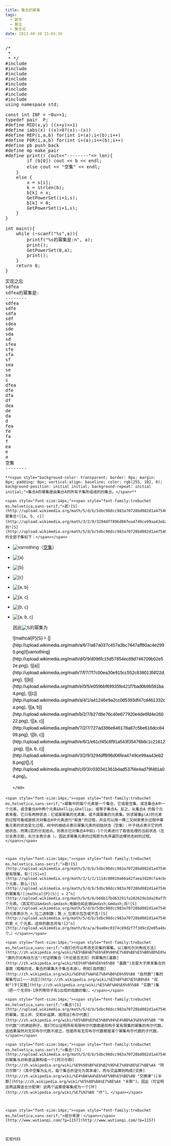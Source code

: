 ```yaml
---
title: 集合的幂集
tags:
  - 数学
  - 算法
  - 集合论
date: 2013-08-30 15:03:39
---
```


<pre class="brush:cpp">
/*
 *
 * */
#include <iostream>
#include <cstdio>
#include <algorithm>
#include <cstring>
#include <cmath>
#include <queue>
#include <set>
#include <vector>
using namespace std;

const int INF = ~0u>>1;
typedef pair <int,int> P;
#define MID(x,y) ((x+y)>>1)
#define iabs(x) ((x)>0?(x):-(x))
#define REP(i,a,b) for(int i=(a);i<(b);i++)
#define FOR(i,a,b) for(int i=(a);i<=(b);i++)
#define pb push_back
#define mp make_pair
#define print() cout<<"--------"<<endl
char a[100],b[100];

void GetPowerSet(int i, char *s){
	char x;int k;int len = strlen(s);
	if (i >= len){
		if (b[0]) cout << b << endl;
		else cout << "空集" << endl;
	}
	else {
		x = s[i];
		k = strlen(b);
		b[k] = x;
		GetPowerSet(i+1,s);
		b[k] = 0;
		GetPowerSet(i+1,s);
	}
}

int main(){
	while (~scanf("%s",a)){
		printf("%s的幂集是:n", a);
		print();
		GetPowerSet(0,a);
		print();
	}
	return 0;
}
</pre>

<pre class="brush:other">
实现之后
sdfea
sdfea的幂集是:
--------
sdfea
sdfe
sdfa
sdf
sdea
sde
sda
sd
sfea
sfe
sfa
sf
sea
se
sa
s
dfea
dfe
dfa
df
dea
de
da
d
fea
fe
fa
f
ea
e
a
空集
--------
</pre>

	 

	**<span style="background-color: transparent; border: 0px; margin: 0px; padding: 0px; vertical-align: baseline; color: rgb(255, 102, 0); background-position: initial initial; background-repeat: initial initial;">集合A的幂集是由集合A的所有子集所组成的的集合。</span>**

	<span style="font-size:14px;"><span style="font-family:trebuchet ms,helvetica,sans-serif;">若![S](http://upload.wikimedia.org/math/5/d/b/5dbc98dcc983a70728bd082d1a47546e.png)是集合![{a, b, c}](http://upload.wikimedia.org/math/3/2/9/3294dff896d06fea4749ce99aa43eb28.png)，则![S](http://upload.wikimedia.org/math/5/d/b/5dbc98dcc983a70728bd082d1a47546e.png)的全部子集如下：</span></span>

*   <span style="font-size:14px;"><span style="font-family:trebuchet ms,helvetica,sans-serif;">![varnothing](http://upload.wikimedia.org/math/d/0/9/d096fc15d57854ec89d746709b02e52e.png)（[空集](http://zh.wikipedia.org/wiki/%E7%A9%BA%E9%9B%86 "空集")）</span></span>
*   <span style="font-size:14px;"><span style="font-family:trebuchet ms,helvetica,sans-serif;">![{a}](http://upload.wikimedia.org/math/7/f/7/7f7c00ea30e915cc552c838013f4f22d.png)</span></span>
*   <span style="font-size:14px;"><span style="font-family:trebuchet ms,helvetica,sans-serif;">![{b}](http://upload.wikimedia.org/math/e/0/5/e059bbf69935fe421f7bad0b9b581ba4.png)</span></span>
*   <span style="font-size:14px;"><span style="font-family:trebuchet ms,helvetica,sans-serif;">![{c}](http://upload.wikimedia.org/math/a/4/1/a41246e9a2cc0d5393df47cd461332ca.png)</span></span>
*   <span style="font-size:14px;"><span style="font-family:trebuchet ms,helvetica,sans-serif;">![{a, b}](http://upload.wikimedia.org/math/b/2/7/b27d8e76c40e677920e4de6fd4e26022.png)</span></span>
*   <span style="font-size:14px;"><span style="font-family:trebuchet ms,helvetica,sans-serif;">![{a, c}](http://upload.wikimedia.org/math/7/2/7/727ad386e646178a67c5be616dcc6409.png)</span></span>
*   <span style="font-size:14px;"><span style="font-family:trebuchet ms,helvetica,sans-serif;">![{b, c}](http://upload.wikimedia.org/math/e/6/1/e61cf45c8f91a543f35476b8c1c21612.png)</span></span>
*   <span style="font-size:14px;"><span style="font-family:trebuchet ms,helvetica,sans-serif;">![{a, b, c}](http://upload.wikimedia.org/math/3/2/9/3294dff896d06fea4749ce99aa43eb28.png)</span></span>

	<span style="font-size:14px;"><span style="font-family:trebuchet ms,helvetica,sans-serif;">因此![S](http://upload.wikimedia.org/math/5/d/b/5dbc98dcc983a70728bd082d1a47546e.png)的幂集为</span></span>

<dl style="margin-top: 0.2em; margin-bottom: 0.5em; color: rgb(0, 0, 0); font-family: sans-serif; font-size: 14.399999618530273px; line-height: 19.200000762939453px;">
	<dd style="line-height: 1.5em; margin-left: 1.6em; margin-bottom: 0.1em; margin-right: 0px;">
		<span style="font-size:14px;"><span style="font-family:trebuchet ms,helvetica,sans-serif;">![mathcal{P}(S) = {](http://upload.wikimedia.org/math/a/6/7/a67a037c457a3bc7647aff80ac4e2990.png)![varnothing](http://upload.wikimedia.org/math/d/0/9/d096fc15d57854ec89d746709b02e52e.png), ![{a}](http://upload.wikimedia.org/math/7/f/7/7f7c00ea30e915cc552c838013f4f22d.png), ![{b}](http://upload.wikimedia.org/math/e/0/5/e059bbf69935fe421f7bad0b9b581ba4.png), ![{c}](http://upload.wikimedia.org/math/a/4/1/a41246e9a2cc0d5393df47cd461332ca.png), ![{a, b}](http://upload.wikimedia.org/math/b/2/7/b27d8e76c40e677920e4de6fd4e26022.png), ![{a, c}](http://upload.wikimedia.org/math/7/2/7/727ad386e646178a67c5be616dcc6409.png), ![{b, c}](http://upload.wikimedia.org/math/e/6/1/e61cf45c8f91a543f35476b8c1c21612.png), ![{a, b, c}](http://upload.wikimedia.org/math/3/2/9/3294dff896d06fea4749ce99aa43eb28.png)![},!](http://upload.wikimedia.org/math/c/0/3/c030341361b4ad537f4e4ad79f481a04.png)。</span></span>
	</dd>
	<dd style="line-height: 1.5em; margin-left: 1.6em; margin-bottom: 0.1em; margin-right: 0px;">
		 
	</dd>
</dl>

	<span style="font-size:14px;"><span style="font-family:trebuchet ms,helvetica,sans-serif;">幂集中的每个元素是一个集合，它或是空集，或含集合A中一个元素，或含集合A中两个元素&hellip;&hellip; 或等于集合A。反之，从集合A 的每个元素来看，它只有两种状态：它或属幂集的无素集，或不属幂集的元素集。则求幂集p(A)的元素的过程可看成是依次对集合A中元素进行"取舍"的过程，并且可以用一棵二叉树来表示过程中幂集元素的状态变化过程，树中的根结点表示幂集元素的初始状态（空集）；叶子结点表示它的终结状态，而第i层的分支结点，则表示已对集合A中前i-1个元素进行了取舍处理的当前状态（左分支表示取，右分支表示舍 ）。因此求幂集元素的过程即为先序遍历这棵状态树的过程。</span></span>

	 

	<span style="font-size:14px;"><span style="font-family:trebuchet ms,helvetica,sans-serif;">若![S](http://upload.wikimedia.org/math/5/d/b/5dbc98dcc983a70728bd082d1a47546e.png)是有限集，有![|S|=n](http://upload.wikimedia.org/math/1/1/1/1114c80010a66a42faea3d20cfa4cbd2.png)个元素，那么![S](http://upload.wikimedia.org/math/5/d/b/5dbc98dcc983a70728bd082d1a47546e.png)的幂集有![|mathcal{P}(S)| = 2^n](http://upload.wikimedia.org/math/b/6/6/b66b17bd63291fa202629e3da28af7be.png)个元素。（其实可以&mdash;&mdash;电脑也如此做&mdash;&mdash;将![S](http://upload.wikimedia.org/math/5/d/b/5dbc98dcc983a70728bd082d1a47546e.png)的元素表示为_n_位二进制数；第_n_位表示包含或不含![S](http://upload.wikimedia.org/math/5/d/b/5dbc98dcc983a70728bd082d1a47546e.png)的第_n_个元素。这样的数总共有![2^n](http://upload.wikimedia.org/math/9/a/a/9aa0ec0374c89d2f7f3d9cd2e05a4bc5.png)个。）</span></span>

	<span style="font-size:14px;"><span style="font-family:trebuchet ms,helvetica,sans-serif;">我们也可以考虑无穷集的幂集。以[康托尔对角线方法](http://zh.wikipedia.org/wiki/%E5%BA%B7%E6%89%98%E7%88%BE%E5%B0%8D%E8%A7%92%E7%B7%9A%E6%96%B9%E6%B3%95 "康托尔对角线方法")可证明集合（不论是否无穷）的幂集的[基数](http://zh.wikipedia.org/wiki/%E5%9F%BA%E6%95%B8 "基数")总是大于原来集合的基数（粗略的说，集合的幂集大于集合本身）。例如[自然数](http://zh.wikipedia.org/wiki/%E8%87%AA%E7%84%B6%E6%95%B8 "自然数")集的幂集可以[一一对应](http://zh.wikipedia.org/wiki/%E5%8F%8C%E5%B0%84 "双射")于[实数](http://zh.wikipedia.org/wiki/%E5%AF%A6%E6%95%B8 "实数")集（把一个无穷0-1序列等同于有1出现的指数的集）。</span></span>

	<span style="font-size:14px;"><span style="font-family:trebuchet ms,helvetica,sans-serif;">集合![S](http://upload.wikimedia.org/math/5/d/b/5dbc98dcc983a70728bd082d1a47546e.png)的幂集，加上并、交和补运算，就得出[布尔代数](http://zh.wikipedia.org/wiki/%E5%B8%83%E5%B0%94%E4%BB%A3%E6%95%B0 "布尔代数")的原始例子。我们可以证明所有有限布尔代数都是同构于某有限集的幂集的布尔代数。这结果虽然对无穷布尔代数不成立，但是所有无穷布尔代数都是某个幂集布尔代数的子代数。</span></span>

	<span style="font-size:14px;"><span style="font-family:trebuchet ms,helvetica,sans-serif;">集合![S](http://upload.wikimedia.org/math/5/d/b/5dbc98dcc983a70728bd082d1a47546e.png)的幂集与对称差运算构成一个[阿贝尔群](http://zh.wikipedia.org/wiki/%E9%98%BF%E8%B2%9D%E7%88%BE%E7%BE%A4 "阿贝尔群")（其中空集为幺元，每个集合的逆元为其本身），而与交运算则构成[交换](http://zh.wikipedia.org/wiki/%E4%BA%A4%E6%8F%9B%E5%BE%8B "交换律")[半群](http://zh.wikipedia.org/wiki/%E5%8D%8A%E7%BE%A4 "半群")。因此（可证明这两运算适合分配律）这两个运算使幂集成为一个[环](http://zh.wikipedia.org/wiki/%E7%92%B0 "环")。</span></span>

	 

	<span style="font-size:14px;"><span style="font-family:trebuchet ms,helvetica,sans-serif;">部分来源：</span></span>[http://www.wutianqi.com/?p=1157](http://www.wutianqi.com/?p=1157)

	 

	实现代码

	 
